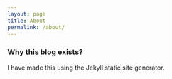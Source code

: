 ```yaml
---
layout: page
title: About
permalink: /about/
---
```




### Why this blog exists?

I have made this using the Jekyll static site generator.

